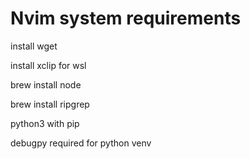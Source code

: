 # Nvim system requirements

install wget

install xclip for wsl

brew install node

brew install ripgrep

python3 with pip

debugpy required for python venv
